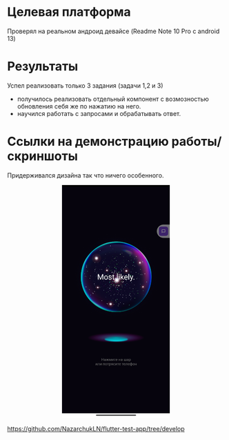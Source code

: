 # Целевая платформа

Проверял на реальном андроид девайсе (Readme Note 10 Pro с android 13)

# Результаты

Успел реализовать только 3 задания (задачи 1,2 и 3)
- получилось реализовать отдельный компонент с возмозностью обновления себя же по нажатию на него.
- научился работать с запросами и обрабатывать ответ. 

# Ссылки на демонстрацию работы/скриншоты

Придерживался дизайна так что ничего особенного.
<p align="center"><img src="../assets/screen_1.png" width="250"></p>

https://github.com/NazarchukLN/flutter-test-app/tree/develop
